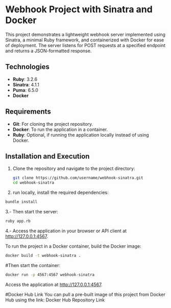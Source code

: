 # Webhook Project with Sinatra and Docker

This project demonstrates a lightweight webhook server implemented using Sinatra, a minimal Ruby framework, and containerized with Docker for ease of deployment. The server listens for POST requests at a specified endpoint and returns a JSON-formatted response.

## Technologies
- **Ruby**: 3.2.6  
- **Sinatra**: 4.1.1  
- **Puma**: 6.5.0  
- **Docker**

## Requirements
- **Git**: For cloning the project repository.  
- **Docker**: To run the application in a container.  
- **Ruby**: Optional, if running the application locally instead of using Docker.

## Installation and Execution
1. Clone the repository and navigate to the project directory:
   ```bash
   git clone https://github.com/username/webhook-sinatra.git
   cd webhook-sinatra
2.  run locally, install the required dependencies:

 ```bash
bundle install
 ```
3.- Then start the server:

 ```bash
ruby app.rb
 ```
4.- Access the application in your browser or API client at http://127.0.0.1:4567.

To run the project in a Docker container, build the Docker image:

 ```bash
docker build -t webhook-sinatra .
 ```
#Then start the container:

 ```bash
docker run -p 4567:4567 webhook-sinatra
 ```
Access the application at http://127.0.0.1:4567.

#Docker Hub Link
You can pull a pre-built image of this project from Docker Hub using the link:
Docker Hub Repository Link
